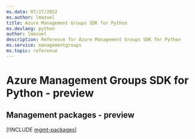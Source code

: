 ```yaml
---
ms.data: 07/27/2022
ms.author: lmazuel
title: Azure Management Groups SDK for Python
ms.devlang: python
author: lmazuel
description: Reference for Azure Management Groups SDK for Python
ms.service: managementgroups
ms.topic: reference
---
```

# Azure Management Groups SDK for Python - preview

## Management packages - preview
[!INCLUDE [mgmt-packages](management-groups-mgmt-index.md)]

